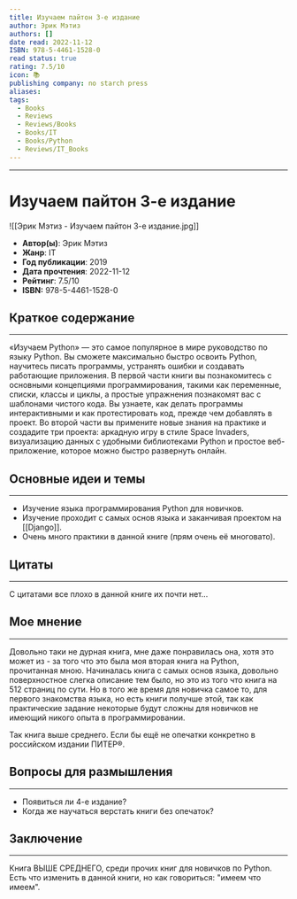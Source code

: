 ```yaml
---
title: Изучаем пайтон 3-е издание
author: Эрик Мэтиз
authors: []
date read: 2022-11-12
ISBN: 978-5-4461-1528-0
read status: true
rating: 7.5/10
icon: 📚
publishing company: no starch press
aliases: 
tags:
  - Books
  - Reviews
  - Reviews/Books
  - Books/IT
  - Books/Python
  - Reviews/IT_Books
---
```

---
# Изучаем пайтон 3-е издание

![[Эрик Мэтиз - Изучаем пайтон 3-е издание.jpg]]

- **Автор(ы)**: Эрик Мэтиз
- **Жанр**: IT
- **Год публикации**: 2019
- **Дата прочтения**: 2022-11-12
- **Рейтинг**: 7.5/10
- **ISBN:** 978-5-4461-1528-0



## Краткое содержание
---

«Изучаем Python» — это самое популярное в мире руководство по языку Python. Вы сможете максимально быстро освоить Python, научитесь писать программы, устранять ошибки и создавать работающие приложения. В первой части книги вы познакомитесь с основными концепциями программирования, такими как переменные, списки, классы и циклы, а простые упражнения познакомят вас с шаблонами чистого кода. Вы узнаете, как делать программы интерактивными и как протестировать код, прежде чем добавлять в проект. Во второй части вы примените новые знания на практике и создадите три проекта: аркадную игру в стиле Space Invaders, визуализацию данных с удобными библиотеками Python и простое веб-приложение, которое можно быстро развернуть онлайн.




## Основные идеи и темы
---

- Изучение языка программирования Python для новичков.
- Изучение проходит с самых основ языка и заканчивая проектом на [[Django]].
- Очень много практики в данной книге (прям очень её многовато).



## Цитаты
---

С цитатами все плохо в данной книге их почти нет...


## Мое мнение
---

Довольно таки не дурная книга, мне даже понравилась она, хотя это может из - за того что это была моя вторая книга на Python, прочитанная мною. Начиналась книга с самых основ языка, довольно поверхностное слегка описание тем было, но это из того что книга на 512 страниц по сути. Но в того же время для новичка самое то, для первого знакомства языка, но есть книги получше этой, так как практические задание некоторые будут сложны для новичков не имеющий никого опыта в программировании.

Так книга выше среднего. Если бы ещё не опечатки конкретно в российском издании ПИТЕР®.


## Вопросы для размышления
---

- Появиться ли 4-е издание?
- Когда же научаться верстать книги без опечаток?



## Заключение
---

Книга ВЫШЕ СРЕДНЕГО, среди прочих книг для новичков по Python. Есть что изменить в данной книги, но как говориться: "имеем что имеем".